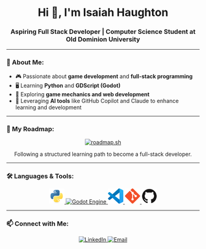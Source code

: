 <h1 align="center">Hi 👋, I'm Isaiah Haughton</h1>
<h3 align="center">Aspiring Full Stack Developer | Computer Science Student at Old Dominion University</h3>

---

### 🔹 About Me:
- 🎮 Passionate about **game development** and **full-stack programming**  
- 🖥️ Learning **Python** and **GDScript (Godot)**  
- 🚀 Exploring **game mechanics and web development**  
- 🤖 Leveraging **AI tools** like GitHub Copilot and Claude to enhance learning and development  

---

### 📍 My Roadmap:
<p align="center">
  <a href="https://roadmap.sh">
    <img src="https://roadmap.sh/card/tall/67ce22f181e9e8dd794cb54a?variant=dark&roadmaps=full-stack" alt="roadmap.sh" width="400">
  </a>
</p>
<p align="center">Following a structured learning path to become a full-stack developer.</p>

---

### 🛠️ Languages & Tools:
<p align="center">
  <a href="https://www.python.org" target="_blank">
    <img src="https://raw.githubusercontent.com/devicons/devicon/master/icons/python/python-original.svg" alt="Python" width="40" height="40"/>
  </a>
  <a href="https://godotengine.org/" target="_blank">
    <img src="https://upload.wikimedia.org/wikipedia/commons/6/6a/Godot_icon.svg" alt="Godot Engine" width="40" height="40"/>
  </a>
  <a href="https://code.visualstudio.com/" target="_blank">
    <img src="https://raw.githubusercontent.com/devicons/devicon/master/icons/vscode/vscode-original.svg" alt="VS Code" width="40" height="40"/>
  </a>
  <a href="https://git-scm.com/" target="_blank">
    <img src="https://raw.githubusercontent.com/devicons/devicon/master/icons/git/git-original.svg" alt="Git" width="40" height="40"/>
  </a>
  <a href="https://github.com/" target="_blank">
  <img src="https://raw.githubusercontent.com/devicons/devicon/master/icons/github/github-original.svg" alt="GitHub" width="40" height="40"/>
  </a>

</p>

---

### 📫 Connect with Me:
<p align="center">
  <a href="http://www.linkedin.com/in/isaiah-haughton" target="_blank">
    <img src="https://img.shields.io/badge/LinkedIn-blue?style=for-the-badge&logo=linkedin" alt="LinkedIn">
  </a>
  <a href="mailto:isaiahj.haughton@gmail.com">
    <img src="https://img.shields.io/badge/Email-D14836?style=for-the-badge&logo=gmail&logoColor=white" alt="Email">
  </a>
</p>
